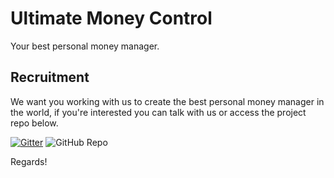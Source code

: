 # Ultimate Money Control

Your best personal money manager.

## Recruitment

We want you working with us to create the best personal money manager in the world, if you're interested you can talk with us or access the project repo below.

[![Gitter](https://badges.gitter.im/UltimateMoneyControl/community.svg)](https://gitter.im/UltimateMoneyControl/community?utm_source=badge&utm_medium=badge&utm_campaign=pr-badge) ![GitHub Repo](https://img.shields.io/badge/Github-Repo-blue.svg)

Regards!
